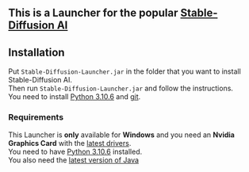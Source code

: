 ## This is a Launcher for the popular [Stable-Diffusion AI](https://github.com/AUTOMATIC1111/stable-diffusion-webui)

## Installation

Put `Stable-Diffusion-Launcher.jar` in the folder that you want to install Stable-Diffusion AI. <br>
Then run `Stable-Diffusion-Launcher.jar` and follow the instructions. <br>
You need to install [Python 3.10.6](https://www.python.org/downloads/release/python-3106/) and  [git](https://git-scm.com/downloads). <br>
### Requirements
This Launcher is **only** available for **Windows** and you need an **Nvidia Graphics Card** with the [latest drivers](https://www.nvidia.de/Download/index.aspx). <br>
You need to have [Python 3.10.6](https://www.python.org/downloads/release/python-3106/) installed. <br>
You also need the [latest version of Java](https://www.oracle.com/de/java/technologies/downloads/)

